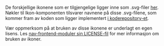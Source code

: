 De forskjellige ikonene som er tilgjengelige ligger inne som .svg-filer [her](https://github.com/navikt/nav-frontend-moduler/tree/master/packages/node_modules/nav-frontend-ikoner-assets/assets). Nøkler til Ikon-komponenten tilsvarer navnene på disse .svg-filene, som kommer fram av koden som ligger implementert [i koderepository-et](https://github.com/navikt/nav-frontend-moduler/blob/master/packages/node_modules/nav-frontend-ikoner-assets/src/index.js).

Vær oppmerksom på at bruken av disse ikonene er underlagt en egen lisens. Les [nav-frontend-moduler sin LICENSE-fil](https://github.com/navikt/nav-frontend-moduler/blob/master/LICENSE) for mer informasjon om bruken av ikoner. 